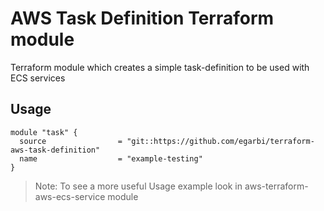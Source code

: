 AWS Task Definition Terraform module
========================

Terraform module which creates a simple task-definition to be used with ECS services

Usage
-----

```hcl
module "task" {
  source                = "git::https://github.com/egarbi/terraform-aws-task-definition"
  name                  = "example-testing"
}
```

> Note: To see a more useful Usage example look in aws-terraform-aws-ecs-service module
